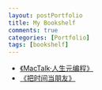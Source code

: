 ```yaml
---
layout: postPortfolio
title: My Bookshelf
comments: true
categories: [Portfolio]
tags: [bookshelf]
---  
```



* [《MacTalk·人生元编程》](https://www.amazon.cn/dp/B00ID5UV30)  
* [《把时间当朋友》](http://zhibimo.com/books/xiaolai/ba-shi-jian-dang-zuo-peng-you/)

